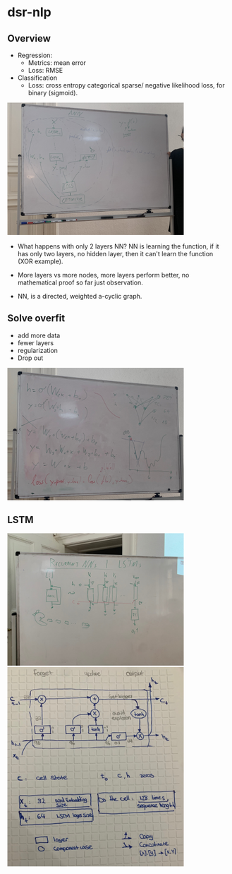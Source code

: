 # dsr-nlp

## Overview

- Regression:
  - Metrics: mean error
  - Loss: RMSE
- Classification
  - Loss: cross entropy categorical sparse/ negative likelihood loss, for binary (sigmoid).

<img src="img\01.png" style="width:400px;"/>


- What happens with only 2 layers NN? NN is learning the function, if it has only two layers, no hidden layer, then it can't learn the function (XOR example).

- More layers vs more nodes, more layers perform better, no mathematical proof so far just observation.
- NN, is a directed, weighted a-cyclic graph.

## Solve overfit
- add more data
- fewer layers
- regularization
- Drop out 


<img src="img\02.png" style="width:400px;"/>


## LSTM

<img src="img\03.jpg" style="width:400px;"/>

<img src="img\04.jpg" style="width:400px;"/>
